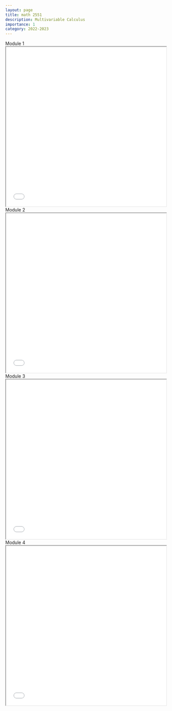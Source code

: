 ```yaml
---
layout: page
title: math 2551
description: Multivariable Calculus
importance: 1
category: 2022-2023
---
```


<div class="caption">
    Module 1
</div>
<iframe src="../assets/pdf/2551-1pdf" width="100%" height="500px"></iframe>

<div class="caption">
    Module 2
</div>
<iframe src="../assets/pdf/2551-2.pdf" width="100%" height="500px"></iframe>

<div class="caption">
    Module 3
</div>
<iframe src="../assets/pdf/2551-3.pdf" width="100%" height="500px"></iframe>

<div class="caption">
    Module 4
</div>
<iframe src="../assets/pdf/2551-4.pdf" width="100%" height="500px"></iframe>